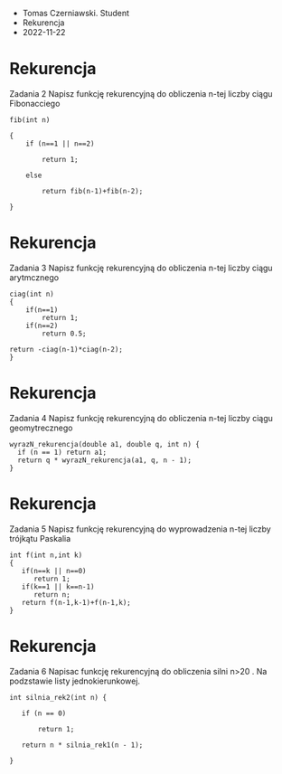 * Tomas Czerniawski. Student
* Rekurencja
* 2022-11-22

# Rekurencja

Zadania 2 Napisz funkcję rekurencyjną do obliczenia n-tej liczby ciągu Fibonacciego

```
fib(int n)

{
    if (n==1 || n==2)
    
        return 1;
	
    else
    
        return fib(n-1)+fib(n-2);
	
}
```
# Rekurencja
Zadania 3 Napisz funkcję rekurencyjną do obliczenia n-tej liczby ciągu arytmcznego
```
ciag(int n)
{
	if(n==1) 
		return 1;
	if(n==2) 
		return 0.5;

return -ciag(n-1)*ciag(n-2);
}
```
# Rekurencja
 Zadania 4 Napisz funkcję rekurencyjną do obliczenia n-tej liczby ciągu geomytrecznego
```
wyrazN_rekurencja(double a1, double q, int n) {
  if (n == 1) return a1;
  return q * wyrazN_rekurencja(a1, q, n - 1);
}
```
# Rekurencja
 Zadania 5 Napisz funkcję rekurencyjną do wyprowadzenia n-tej liczby trójkątu Paskalia
```
int f(int n,int k)
{
   if(n==k || n==0)
      return 1;
   if(k==1 || k==n-1)
      return n;
   return f(n-1,k-1)+f(n-1,k);
}

```
# Rekurencja
 Zadania 6 Napisac funkcję rekurencyjną do obliczenia silni n>20 . Na podzstawie listy jednokierunkowej.
```
int silnia_rek2(int n) {

   if (n == 0)

       return 1;

   return n * silnia_rek1(n - 1);

}

```


